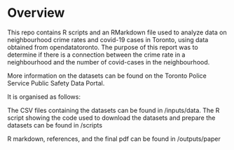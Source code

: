 # Overview

This repo contains R scripts and an RMarkdown file used to analyze data on neighbourhood crime rates and covid-19 cases in Toronto, using data obtained from opendatatoronto. The purpose of this report was to determine if there is a connection between the crime rate in a neighbourhood and the number of covid-cases in the neighbourhood. 

More information on the datasets can be found on the Toronto Police Service Public Safety Data Portal.

It is organised as follows:

The CSV files containing the datasets can be found in /inputs/data. The R script showing the code used to download the datasets and prepare the datasets can be found in /scripts 

R markdown, references, and the final pdf can be found in /outputs/paper